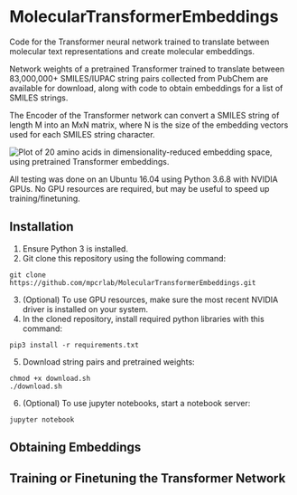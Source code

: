 # MolecularTransformerEmbeddings
Code for the Transformer neural network trained to translate between molecular text representations and create molecular embeddings.

Network weights of a pretrained Transformer trained to translate between 83,000,000+ SMILES/IUPAC string pairs collected from PubChem are available for download, along with code to obtain embeddings for a list of SMILES strings.

The Encoder of the Transformer network can convert a SMILES string of length M into an MxN matrix, where N is the size of the embedding vectors used for each SMILES string character.

![Plot of 20 amino acids in dimensionality-reduced embedding space, using pretrained Transformer embeddings.](https://github.com/mpcrlab/MolecularTransformerEmbeddings/blob/images/aa_emb.png)

All testing was done on an Ubuntu 16.04 using Python 3.6.8 with NVIDIA GPUs. No GPU resources are required, but may be useful to speed up training/finetuning.

## Installation

1. Ensure Python 3 is installed.
2. Git clone this repository using the following command:
```
git clone https://github.com/mpcrlab/MolecularTransformerEmbeddings.git
```
3. (Optional) To use GPU resources, make sure the most recent NVIDIA driver is installed on your system.
4. In the cloned repository, install required python libraries with this command:
```
pip3 install -r requirements.txt
```
5. Download string pairs and pretrained weights:
```
chmod +x download.sh
./download.sh
```
6. (Optional) To use jupyter notebooks, start a notebook server:
```
jupyter notebook
```

## Obtaining Embeddings

## Training or Finetuning the Transformer Network
